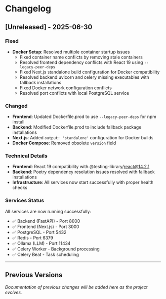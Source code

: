 # Changelog

## [Unreleased] - 2025-06-30

### Fixed
- **Docker Setup**: Resolved multiple container startup issues
  - Fixed container name conflicts by removing stale containers
  - Resolved frontend dependency conflicts with React 19 using `--legacy-peer-deps`
  - Fixed Next.js standalone build configuration for Docker compatibility
  - Resolved backend uvicorn and celery missing executables with fallback installations
  - Fixed Docker network configuration conflicts
  - Resolved port conflicts with local PostgreSQL service

### Changed
- **Frontend**: Updated Dockerfile.prod to use `--legacy-peer-deps` for npm install
- **Backend**: Modified Dockerfile.prod to include fallback package installations
- **Next.js**: Added `output: 'standalone'` configuration for Docker builds
- **Docker Compose**: Removed obsolete `version` field

### Technical Details
- **Frontend**: React 19 compatibility with @testing-library/react@14.2.1
- **Backend**: Poetry dependency resolution issues resolved with fallback installations
- **Infrastructure**: All services now start successfully with proper health checks

### Services Status
All services are now running successfully:
- ✅ Backend (FastAPI) - Port 8000
- ✅ Frontend (Next.js) - Port 3000
- ✅ PostgreSQL - Port 5432
- ✅ Redis - Port 6379
- ✅ Ollama (LLM) - Port 11434
- ✅ Celery Worker - Background processing
- ✅ Celery Beat - Task scheduling

---

## Previous Versions

*Documentation of previous changes will be added here as the project evolves.* 